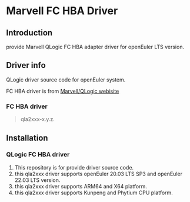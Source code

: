 # Marvell FC HBA Driver

## Introduction
provide Marvell QLogic FC HBA adapter driver for openEuler LTS version.

## Driver info
QLogic driver source code for openEuler system. 

FC HBA driver is from [Marvell/QLogic webisite](https://www.marvell.com/support/downloads.html)




### FC HBA driver
> qla2xxx-x.y.z.







## Installation

### QLogic FC HBA driver

1. This repository is for provide driver source code.
2. this qla2xxx driver supports openEuler 20.03 LTS SP3 and openEuler 22.03 LTS version.
3. this qla2xxx driver supports ARM64 and X64 platform.
4. this qla2xxx driver supports Kunpeng and Phytium CPU platform.








